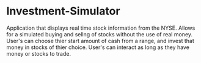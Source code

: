 # Investment-Simulator

Application that displays real time stock information from the NYSE. Allows for a simulated buying and sellng of stocks without the use of real money. User's can choose thier start amount of cash from a range, and invest that money in stocks of thier choice. User's can interact as long as they have money or stocks to trade.
